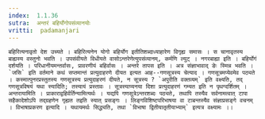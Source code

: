 ```yaml
---
index:  1.1.36
sutra:  अन्तरं बहिर्योगोपसंव्यानयोः
vritti:  padamanjari
---
```


	बहिरित्यनावृतो देश उच्यते । बहिरित्यनेन योगो बहिर्योग इतीतिशब्दाध्याहारेण विगृह्य समासः । स चानावृतस्य बाह्यस्य वस्तुनो भवति । उपसंवीयते विधीयते वासोऽन्तरेणेत्युपसंव्यानम्, कर्मणि ल्युट् । नगरबाह्या इति । बहिर्योगं दर्शयति । परिधानीयमन्तर्वासः, प्रावरणीयं बहिर्वासः । अन्तरे तापस इति । अत्र संज्ञाभावाद् ङेः स्मिन्न भवति । `जसि` इति वर्तमाने कथं सप्तमान्तं प्रत्युदाहरणे दीयत इत्यत आह--गणसूत्रस्य चेत्याद । गणसूत्रमप्येवमेव पठ्यते । कस्मात्पुनरप्रस्तुतस्य गणसूत्रस्य प्रत्युदाहरणं दीयते, न सूत्रस्य ? `अपुरीति वक्तव्यम्` इति वक्ष्यति, तद् गणसूत्रविषयं यथा स्यादिति; तस्यायं प्रस्तावः । सूत्रस्याप्यनया दिशा प्रत्युदाहरणं गम्यत इति न पृथग्दर्शितम् । अन्तरायामिति । प्राकाराद्वहिर्वर्तिन्यामित्यर्थः । यद्यपि गणसूत्रेऽन्तरशब्दः पठ्यते, तथापि तस्यैव सर्वनामत्वात् टापा सहैकादेशोऽपि तद्ग्रहणेन गृह्यत तइति स्यात् प्रसङ्गः । लिङ्गविशिष्टपरिभाषया वा टाबन्तस्यैव संज्ञाप्रसङ्गे वचनम् । विभाषाप्रकरण इत्यादि । यथायमर्थः सिद्ध्यति, तथा `विभाषा द्वितीयातृतीयाभ्याम्` इत्यत्र वक्ष्यामः ।।
